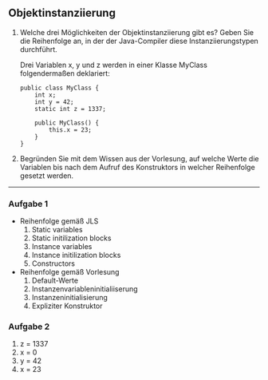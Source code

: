 ## Objektinstanziierung
1. Welche drei Möglichkeiten der Objektinstanziierung gibt es? Geben Sie die Reihenfolge an, in der der Java-Compiler diese Instanziierungstypen durchführt.

    Drei Variablen x, y und z werden in einer Klasse MyClass folgendermaßen deklariert:
    ```
    public class MyClass {
        int x;
        int y = 42;
        static int z = 1337;

        public MyClass() {
            this.x = 23;
        }
    }

    ```
2. Begründen Sie mit dem Wissen aus der Vorlesung, auf welche Werte die Variablen bis nach dem Aufruf des Konstruktors in welcher Reihenfolge gesetzt werden.
--- 
### Aufgabe 1
- Reihenfolge gemäß JLS
    1. Static variables 
    2. Static initilization blocks
    3. Instance variables
    4. Instance initilization blocks
    5. Constructors
- Reihenfolge gemäß Vorlesung
    1. Default-Werte
    2. Instanzenvariableninitialiiserung
    3. Instanzeninitialisierung
    4. Expliziter Konstruktor



### Aufgabe 2
1. z = 1337
2. x = 0
3. y = 42
4. x = 23



